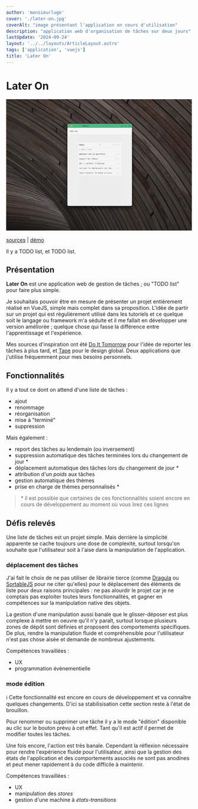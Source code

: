 ```yaml
---
author: 'monsieurluge'
cover: './later-on.jpg'
coverAlt: "image présentant l'application en cours d'utilisation"
description: "application web d'organisation de tâches sur deux jours"
lastUpdate: '2024-09-24'
layout: '../../layouts/ArticleLayout.astro'
tags: ['application', 'vuejs']
title: 'Later On'
---
```


# Later On

![capture d'écran](./later-on.jpg)

<a href="https://github.com/monsieurluge/later-on" target="_blank">sources</a> | <a href="https://later-on.monsieurluge.dev/" target="_blank">démo</a>

Il y a TODO list, et TODO list.

## Présentation

**Later On** est une application web de gestion de tâches ; ou "TODO list" pour faire plus simple.

Je souhaitais pouvoir être en mesure de présenter un projet entièrement réalisé en VueJS, simple mais complet dans sa proposition. L'idée de partir sur un projet qui est régulièrement utilisé dans les tutoriels et ce quelque soit le langage ou framework m'a séduite et il me fallait en développer une version améliorée ; quelque chose qui fasse la différence entre l'apprentissage et l'expérience.

Mes sources d'inspiration ont été <a href="https://www.tomorrow.do" target="_blank">Do It Tomorrow</a> pour l'idée de reporter les tâches à plus tard, et <a href="https://aeriform.itch.io/tape" target="_blank">Tape</a> pour le design global. Deux applications que j'utilise fréquemment pour mes besoins personnels.

## Fonctionnalités

Il y a tout ce dont on attend d'une liste de tâches :

- ajout
- renommage
- réorganisation
- mise à "terminé"
- suppression

Mais également :

- report des tâches au lendemain (ou inversement)
- suppression automatique des tâches terminées lors du changement de jour *
- déplacement automatique des tâches lors du changement de jour *
- attribution d'un _poids_ aux tâches
- gestion automatique des thèmes
- prise en charge de thèmes personnalisés *

> \* il est possible que certaines de ces fonctionnalités soient encore en cours de développement au moment où vous lirez ces lignes

## Défis relevés

Une liste de tâches est un projet simple. Mais derrière la simplicité apparente se cache toujours une dose de complexité, surtout lorsqu'on souhaite que l'utilisateur soit à l'aise dans la manipulation de l'application.

### déplacement des tâches

J'ai fait le choix de ne pas utiliser de librairie tierce (comme <a href="https://github.com/bevacqua/dragula/tree/master" target="_blank">Dragula</a> ou <a href="https://github.com/SortableJS/Sortable" target="_blank">SortableJS</a> pour ne citer qu'elles) pour le déplacement des éléments de liste pour deux raisons principales : ne pas alourdir le projet car je ne comptais pas exploiter toutes leurs fonctionnalités, et gagner en compétences sur la manipulation native des objets.

La gestion d'une manipulation aussi banale que le glisser-déposer est plus complexe à mettre en oeuvre qu'il n'y paraît, surtout lorsque plusieurs zones de dépôt sont définies et proposent des comportements spécifiques. De plus, rendre la manipulation fluide et compréhensible pour l'utilisateur n'est pas chose aisée et demande de nombreux ajustements.

Compétences travaillées :

- UX
- programmation évènementielle

### mode édition

:information_source: Cette fonctionnalité est encore en cours de développement et va connaître quelques changements. D'ici sa stabilisisation cette section reste à l'état de brouillon.

Pour renommer ou supprimer une tâche il y a le mode "édition" disponible au clic sur le bouton prévu à cet effet. Tant qu'il est actif il permet de modifier toutes les tâches.

Une fois encore, l'action est très banale. Cependant la réflexion nécessaire pour rendre l'expérience fluide pour l'utilisateur, ainsi que la gestion des états de l'application et des comportements associés ne sont pas anodines et peut mener rapidement à du code difficile à maintenir.

Compétences travaillées :

- UX
- manipulation des _stores_
- gestion d'une machine à _états-transitions_
